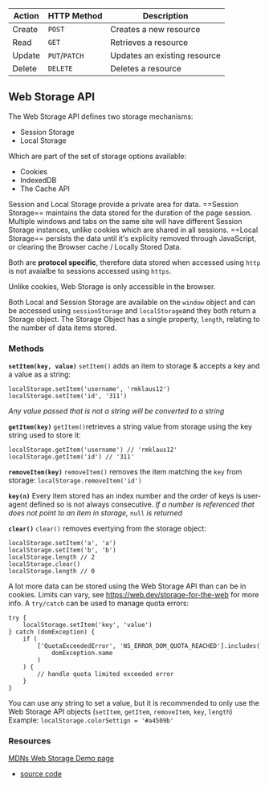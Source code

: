 | Action | HTTP Method   | Description                  |
| ------ | ------------- | ---------------------------- |
| Create | `POST`        | Creates a new resource       |
| Read   | `GET`         | Retrieves a resource         |
| Update | `PUT`/`PATCH` | Updates an existing resource |
| Delete | `DELETE`      | Deletes a resource           |

## Web Storage API

The Web Storage API defines two storage mechanisms:

-   Session Storage
-   Local Storage

Which are part of the set of storage options available:

-   Cookies
-   IndexedDB
-   The Cache API

Session and Local Storage provide a private area for data.
==Session Storage== maintains the data stored for the duration of the page session. Multiple windows and tabs on the same site will have different Session Storage instances, unlike cookies which are shared in all sessions.
==Local Storage== persists the data until it's explicity removed through JavaScript, or clearing the Browser cache / Locally Stored Data.

Both are **protocol specific**, therefore data stored when accessed using `http` is not avaialbe to sessions accessed using `https`.

Unlike cookies, Web Storage is only accessible in the browser.

Both Local and Session Storage are available on the `window` object and can be accessed using `sessionStorage` and `localStorage`and they both return a Storage object.
The Storage Object has a single property, `length`, relating to the number of data items stored.

### Methods

**`setItem(key, value)`**
`setItem()` adds an item to storage & accepts a key and a value as a string:

```
localStorage.setItem('username', 'rmklaus12')
localStorage.setItem('id', '311')
```

_Any value passed that is not a string will be converted to a string_

**`getItem(key)`**
`getItem()`retrieves a string value from storage using the key string used to store it:

```
localStorage.getItem('username') // 'rmklaus12'
localStorage.getItem('id') // '311'
```

**`removeItem(key)`**
`removeItem()` removes the item matching the `key` from storage:
`localStorage.removeItem('id')`

**`key(n)`**
Every item stored has an index number and the order of keys is user-agent defined so is not always consecutive.
_If a number is referenced that does not point to an item in storage,_ `null` _is returned_

**`clear()`**
`clear()` removes evertying from the storage object:

```
localStorage.setItem('a', 'a')
localStorage.setItem('b', 'b')
localStorage.length // 2
localStorage.clear()
localStorage.length // 0
```

A lot more data can be stored using the Web Storage API than can be in cookies.
Limits can vary, see https://web.dev/storage-for-the-web for more info.
A `try/catch` can be used to manage quota errors:

```
try {
	localStorage.setItem('key', 'value')
} catch (domException) {
	if (
		['QuotaExceededError', 'NS_ERROR_DOM_QUOTA_REACHED'].includes(
			domException.name
		)
	) {
		// handle quota limited exceeded error
	}
}
```

You can use any string to set a value, but it is recommended to only use the Web Storage API objects (`setItem`, `getItem`, `removeItem`, `key`, `length`)
Example:
`localStorage.colorSettign = '#a4509b'`

### Resources

[MDNs Web Storage Demo page](https://mdn.github.io/dom-examples/web-storage/)

-   [source code](https://mdn.github.io/dom-examples/web-storage/)
